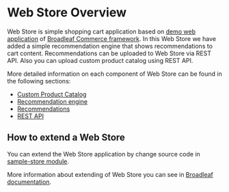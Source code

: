 Web Store Overview
==================

Web Store is simple shopping cart application based on [demo web application](https://github.com/BroadleafCommerce/DemoSite)
of [Broadleaf Commerce framework](http://www.broadleafcommerce.org).
In this Web Store we have added a simple recommendation engine that shows recommendations to cart content. 
Recommendations can be uploaded to Web Store via REST API.
Also you can upload custom product catalog using REST API.

More detailed information on each component of Web Store can be found in the following sections:
* [Custom Product Catalog](Developer-Guide--Web-Store--Product-Catalog.md)
* [Recommendation engine](Developer-Guide--Web-Store--Recommendation-Engine.md)
* [Recommendations](Developer-Guide--Web-Store--Recommendations.md)
* [REST API](Developer-Guide--Web-Store--REST-API.md)


How to extend a Web Store
-------------------------

You can extend the Web Store application by change source code
in [sample-store module](../maven_projects/sample-store).

More information about extending of Web Store you can see in
[Broadleaf documentation](http://docs.broadleafcommerce.org/core/current).
